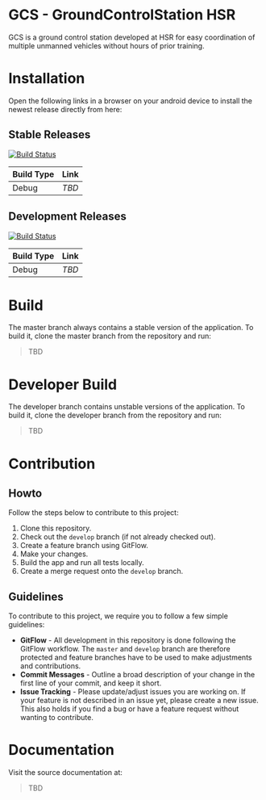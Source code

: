 GCS - GroundControlStation HSR
==============================

GCS is a ground control station developed at HSR for easy coordination of multiple unmanned vehicles without hours of prior training.

# Installation

Open the following links in a browser on your android device to install the newest release directly from here:

## Stable Releases

[![Build Status](https://travis-ci.com/ILT-HSR/hmi-android.svg?branch=master)](https://travis-ci.com/ILT-HSR/hmi-android)

| Build Type | Link   |
|------------|--------|
| Debug      | _TBD_  |

## Development Releases

[![Build Status](https://travis-ci.com/ILT-HSR/hmi-android.svg?branch=develop)](https://travis-ci.com/ILT-HSR/hmi-android)

| Build Type | Link   |
|------------|--------|
| Debug      | _TBD_  |

# Build

The master branch always contains a stable version of the application. To build it, clone the master branch from the repository and run:
> TBD

# Developer Build

The developer branch contains unstable versions of the application. To build it, clone the developer branch from the repository and run:
> TBD

# Contribution

## Howto

Follow the steps below to contribute to this project:

1. Clone this repository.
2. Check out the `develop` branch (if not already checked out).
3. Create a feature branch using GitFlow.
4. Make your changes.
5. Build the app and run all tests locally.
6. Create a merge request onto the `develop` branch.

## Guidelines

To contribute to this project, we require you to follow a few simple guidelines:

- **GitFlow** - All development in this repository is done following the GitFlow workflow. The `master` and `develop` branch are therefore protected and feature branches have to be used to make adjustments and contributions.
- **Commit Messages** - Outline a broad description of your change in the first line of your commit,
and keep it short.
- **Issue Tracking** - Please update/adjust issues you are working on. If your feature is not described in an issue yet, please create a new issue. This also holds if you find a bug or have a feature request without wanting to contribute.

# Documentation

Visit the source documentation at:
> TBD
